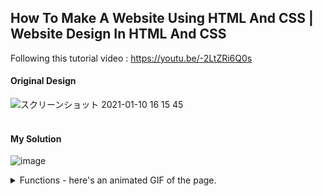 ## How To Make A Website Using HTML And CSS | Website Design In HTML And CSS
Following this tutorial video : https://youtu.be/-2LtZRi6Q0s
#### Original Design 
![スクリーンショット 2021-01-10 16 15 45](https://user-images.githubusercontent.com/51708229/104116983-e6424280-5360-11eb-82bd-3abe7fe77f3c.png)
<br>
<br>
####  My Solution 
![image](https://user-images.githubusercontent.com/51708229/104118110-d0854b00-5369-11eb-8fb5-89195d0179a5.png)
<details>
  <summary>Functions - here's an animated GIF of the page.</summary>
  
![chrome-capture](https://user-images.githubusercontent.com/51708229/104118077-91ef9080-5369-11eb-8586-82c2d491c309.gif)
</details>


